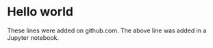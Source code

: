 # Hello world

These lines were added on github.com.  The above line was added in a Jupyter notebook.

